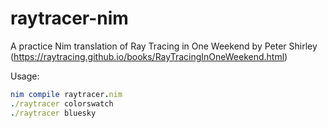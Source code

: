 # raytracer-nim

A practice Nim translation of Ray Tracing in One Weekend by Peter Shirley (https://raytracing.github.io/books/RayTracingInOneWeekend.html)

Usage:
```nim
nim compile raytracer.nim
./raytracer colorswatch
./raytracer bluesky
```
